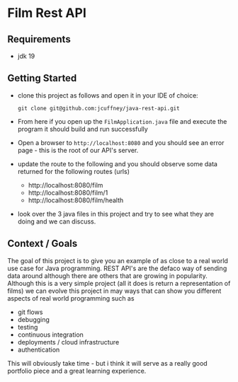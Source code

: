 # Film Rest API

## Requirements

- jdk 19

## Getting Started

- clone this project as follows and open it in your IDE of choice:
    
    `git clone git@github.com:jcuffney/java-rest-api.git`

- From here if you open up the `FilmApplication.java` file and execute the program it should build and run successfully
- Open a browser to `http://localhost:8080` and you should see an error page - this is the root of our API's server.
- update the route to the following and you should observe some data returned for the following routes (urls)
  - http://localhost:8080/film
  - http://localhost:8080/film/1
  - http://localhost:8080/film/health
- look over the 3 java files in this project and try to see what they are doing and we can discuss.

## Context / Goals

The goal of this project is to give you an example of as close to a real world use case for Java programming. 
REST API's are the defaco way of sending data around although there are others that are growing in popularity.
Although this is a very simple project (all it does is return a representation of films) we can evolve this 
project in may ways that can show you different aspects of real world programming such as

- git flows
- debugging
- testing
- continuous integration
- deployments / cloud infrastructure
- authentication

This will obviously take time - but i think it will serve as a really good portfolio piece and a great learning experience.
